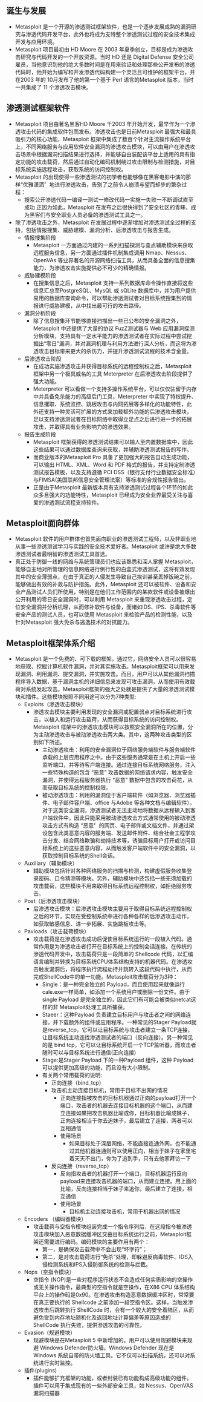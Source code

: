## 诞生与发展
- Metasploit 是一个开源的渗透测试框架软件，也是一个逐步发展成熟的漏洞研究与渗透代码开发平台，此外也将成为支特整个渗透测试过程的安全技术集成开发与应用环境。
- Metasploit 项目最初由 HD Moore 在 2003 年夏季创立，目标是成为渗透攻击研究与代码开发的一个开放资源。当时 HD 还是 Digital Defense 安全公司雇员，当他意识到他的绝大多数时间是在用来验证和处理那些公开发布的渗透代码时，他开始为编写和开发滲透代码构建一个灵活且可维护的框架平台，并在2003 年的 10月发布了他的第一个基于 Perl 语言的Metasploit 版本，当时一共集成了 11 个渗透攻击模块。
## 渗透测试框架软件
- Metasploit 项目由著名黑客HD Moore 千2003 年开始开发，最早作为一个渗透攻击代码的集成软件包而发布。渗透攻击也是日前Metasploit 最强大和最具吸引力的核心功能，Metasploit 框架中集成了数百个针对主流操作系统平台上，不同网络服务与应用软件安全漏洞的渗透攻击模块，可以由用户在渗透攻击场景中根据漏洞扫描结果进行选择，并能够自由装配该平台上适用的具有指定功能的攻击载荷，然后通过自动化编码机制绕过攻击限制与检测措施，对目标系统实施远程攻击，获取系统的访问控制权。
- Metasploit 的出现使得一些渗透测试的初学者也能够像在黑客电影中演的那样“优雅潇洒〞地进行渗透攻击，告别了之前令人崩溃与望而却步的繁杂过程：
  - 搜索公开渗透代码一编译一测试一修改代码一实施一失败一不断调试直至成功
正因为如此，Metasploit 在发布之后很快得到了安全社区的青睐，成为黑客们与安全职业人员必备的渗透测试工具之一。
- 除了渗透攻击之外，Metasploit 在发展过程中逐渐增加对渗透测试全过程的支持，包括情报搜集、威胁建模、漏洞分析、后渗透攻击与报告生成。
  - 情报搜集阶段
    - Metasploit 一方面通过内建的一系列扫描探测与查点辅助模块来获取远程服务信息，另一方面通过插件机制集成调用 Nmap、Nessus、 OpenVAs 等业界著名的开源网络扫描工具，从而具备全面的信息搜集能力，为渗透攻击实施提供必不可少的精确情报。
  - 威胁建模阶段
    - 在搜集信息之后，Metasploit 支持一系列数据库命令操作直接将这些信息汇总至PostgreSQL、MysQL 或 sQLite 数据库中，并为用户提供易用的数据库查询命令，可以帮助渗透测试者对目标系统搜集到的情报进行威胁建模，从中找出最可行的攻击路径。
  - 漏洞分析阶段
    - 除了信息搜集环节能够直接扫描出一些已公布的安全漏洞之外，Metasploit 中还提供了大量的协议 FuzZ测试器与 Web 应用漏洞探测分析模块，支持具有一定水平能力的渗透测试者在实际过程中尝试挖掘出“零日”漏洞，并对漏洞机理与利用方法进行深人分析，而这将为渗透攻击目标带来更大的杀伤力，并提升渗透测试流程的技术含金量。
  - 后渗透攻击阶段
    - 在成功实施渗透攻击并获得目标系统的远程控制权之后，Metasploit 框架中另一个极具威名的工具 Meterpreter 在后渗透攻击阶段提供了强大功能。
    - Meterpreter 可以看做一个支持多操作系统平台，可以仅仅驻留于内存中并具备免杀能力的高级后门工具，Meterpreter 中实现了特权提升、信息攫取、系统监控、跳板攻击与内网拓展等多样化的功能特性，此外还支持一种灵活可扩展的方式来加载额外功能的后渗透攻击模块，足以支持渗透测试者在目标网络中取得立足点之后进行进一步的拓展攻击，并取得具有业务影响力的渗透效果。
  - 报告生成阶段
    - Metasploit 框架获得的渗透测试结果可以输人至内置数据库中，因此这些结果可以通过数据库查询来获取，并辅助渗透测试报告的写作。
    - 而商业版本的Metasploit Pro 具备了更加强大的报告自动生成功能，可以输出 HTML、XML、Word 和 PDF 格式的报告，并支持定制渗透测试报告模板，以及支持遵循 PCI DSS（银行支付行业数据安全标准）与FIMSA(美国联邦信息安全管理法案）等标准的合规性报告输出。
    - 正是由于Metasploit 最新版本具有支持渗透测试过程各个环节的如此众多且强大的功能特性，Metasploit 已经成为安全业界最受关注与喜爱的渗透测试流程支持软件。

## Metasploit面向群体
- Metasploit 软件的用户群体也首先面向职业的渗透测试工程师，以及非职业地从事一些滲透测试学习与实践的安全技术爱好者。Metasploit 或许是绝大多数渗透测试者最明智的渗透测试工具首选。
- 真正处于防御一线的网络与系统管理员们也应该熟悉和深人掌握 Metasploit，能够自主地对所管理的信息网络进行例行性的白盒式渗透测试，这将有效发现其中的安全薄弱点，在由于真正的人侵发生导致自己挨训甚至丟掉饭碗之前，能够做出有效的补救与防护措施。此外，Metasploit 还可以被软件、设备和安全产品测试人员们所使用，特别是在他们工作范围内的某款软件或设备被爆出公开利用的零日安全漏洞时，可以利用 Metasploit 来重现渗透攻击过程，定位安全漏洞并分析机理，从而修补软件与设备，而诸如IDS、IPS、杀毒软件等安全产品的测试人员，也可以使用 Metasploit 来检验产品的检测性能，以及针对Metasploit 强大免杀与逃逸技术的对抗能力。

## Metasploit框架体系介绍
  - Metasploit 是一个免费的、可下载的框架。通过它，网络安全人员可以很容易地获取、挖掘计算机软件漏洞，并对其实施攻击。Metasploit框架可以用来发现漏洞、利用漏洞、提交漏洞，并实施攻击。而且，用户可以从其他漏洞扫描程序导入数据，基于漏洞主机的详细信息来发现可攻击漏洞，从而使用有效载荷对系统发起攻击。Metasploit框架的强大之处就是提供了大量的渗透测试模块和插件。这些模块按照不同用途可以分为7种类型:
    - Exploits（渗透攻击模块）
      - 渗透攻击模块主要利用发现的安全漏洞或配置弱点对目标系统进行攻击，以植入和运行攻击载荷，从而获得目标系统的访问控制权。Metasploit 框架中的渗透攻击模块可以按照安全漏洞所在的位置，分为主动渗透攻击与被动渗透攻击两大类。其中，这两种攻击类型的区别如下所述。
        - 主动渗透攻击：利用的安全漏洞位于网络服务端软件与服务端软件承载的上层应用程序之中。由于这些服务通常是在主机上开启一些监听端口，并等待客户端连接。通过连接目标系统网络服务，注入一些特殊构造的包含 “恶意” 攻击数据的网络请求内容，触发安全漏洞，并使得远程服务器执行 “恶意” 数据中包含的攻击荷花，从而获取目标系统的控制权限。
        - 被动渗透攻击：利用的漏洞位于客户端软件（如浏览器、浏览器插件、电子邮件容户端、office 与Adobe 等各种文档与编辑软件）。对于这类安全漏洞，滲透测试者无法主动地将数据从远程输入到客户端软件中，因此只能采用被动渗透攻击方式通常使用的被动渗透攻击方式有构造 “恶意〞的网页、电子邮件或文档文件，并通过架设包含此类恶意内容的服务端、发送邮件附件、结合社会工程学攻击分发、结合网络欺骗和劫持技术等，诱骗目标用户打开或访问目标系统上的这些恶意内容，从而触发客户端软件中的安全漏洞，以获取控制目标系统的Shell会话。
    - Auxiliary（辅助模块）
        - 辅助模块包括针对各种网络服务的扫描与检测，构建虛假服务收集登录密码、口令猜测等模块。另外，辅助模块中还包括一些无须加载的攻击载荷，这些模块不用来取得目标系统远程控制权，如拒绝服务攻击。
    - Post（后渗透攻击模块）
       - 后渗透攻击模块：后渗透攻击模块主要用于取得目标系统远程控制权之后的环节，实现在受控制系统中进行各种各样的后渗透攻击动作，如获取敏感信息、进一步拓展、实施跳板攻击等。
    - Pavloads（攻击载荷模块）
       - 攻击载荷是在渗透攻击成功后促使目标系统运行的一段植入代码。通常作用是为渗透攻击者打开在目标系统上的控制会话连接。在传统的渗透代码开发中，攻击载荷只是一段简单的 Shellcode 代码，以汇编语言编制并转换为目标系统CPU体系结构支持的机器代码。在渗透攻击触发漏洞后，将程序执行流程劫持并跳转入这段代码中执行，从而完成ShellCode中的单一功能。Metasploit攻击载荷分为3种：
         - Single：是一种完全独立的 Payload，而且使用起来就像运行cale.exe一样简单，如添加一个系统用户或删除一份文件。由于single Payload 是完全独立的，因此它们有可能会被类似netcat这样的非 Metasploit处理工具所捕获。
         - Staeer：这种Payload 负责建立目标用户与攻击者之间的网络连接，并下载额外的组件或应用程序。一种常见的Stager Payload就是reverse_tcp，它可以让目标系统与攻击者建立一条TCP连接，让目标系统主动连找渗透测试者的端口（反向连接）。另一种常见的是 bind tcp，它可以让目标系统开启一个TCP监听器，而攻击者随时可以与目标系统进行通信(正向连接)
         - Stage:是Stager Payload 下的一种Payload 组件，这种 Payload 可以提供更加高级的功能，而且没有大小限制。
         - 有关两个常用载荷的说明:
           - 正向连接（bind_tcp）
            - 攻击机主动连接目标机，常用于目标不出网的情况
              - 正向连接指被攻击的目标机器通过正向的payload打开一个端口，攻击者的机器去连接目标机器的这个端口，从而建立连接如果把攻击机器比喻成你，目标机器比喻成妹子，正向连接相当于你去追妹子，最后建立了连接，两者可以互相通信
              - 使用场景
                - 如果⽬标处于深层⽹络，不能直接连通外⽹，也不能通过其他机器连通则可以使用正向，相当于妹子在家里宅着天天不出门，你为了追到手，只有去他家拜访一下
           - 反向连接（reverse_tcp）
              - 反向指攻击者的机器打开一个端口，目标机器运行反向payload来连接攻击机器的端口，从而建立连接。用上面的比喻，反向连接相当于妹子来追你，最后建立了连接，相互通信
              - 使用场景
                - 目标机主动连接攻击机，常用于机器出网的情况
    - Encoders （编码器模块）
      - 攻击载荷与空指令模块组装完成一个指令序列后，在这段指令被渗透攻击模块加入恶意数据缓冲区交由目标系统运行之前，Metasploit框架还需要进行编码。编码模块的主要作用有两个：
        - 第一，是确保攻击载荷中不会出现“坏字符”；
        - 第二，是对攻击载荷进行“免杀”处理，即躲避反病毒软件、IDS入侵检测系统和IPS入侵防御系统的检测与拦截。
    - Nops（空指令模块）
      - 空指令 (NOP)是一些对程序运行状态不会造成任何实质影响的空操作或无关操作指令，最典型的空指令就是空操作，在X86 CPU 体系结构平台上的操作码是0x90。在渗透攻击构造恶意数据缓冲区时，常常要在真正要执行的 Shellcode 之前添加一段空指令区。这样，当触发渗透攻击后跳转执行 ShellCode 时，会有一个较大的安全着陆区，从而避免受到内存地址随机化及返回地址计算偏差等原因造成的 ShellCode 执行失败，提供滲透攻击的可靠性。
    - Evasion（规避模块）
      - 规避模块是在Metasploit 5 中新增加的。用户可以使用规避模块来规避 Windows Defender防火墙。Windows Defender 现在是 Windows 系统自带的防火墙工具。它不仅可以扫描系统，还可以对系统进行实时监控。
    - 插件(plugins)
      - 插件能够扩充框架的功能，或者封装已有功能构成高级功能的组件。插件可以用于集成现有的一些外部安全工具，如 Nessus、OpenVAS 漏洞扫描器
